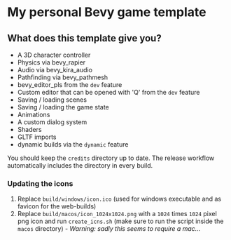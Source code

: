 # My personal Bevy game template
 
## What does this template give you?
- A 3D character controller
- Physics via bevy_rapier
- Audio via bevy_kira_audio
- Pathfinding via bevy_pathmesh
- bevy_editor_pls from the `dev` feature
- Custom editor that can be opened with 'Q' from the `dev` feature
- Saving / loading scenes
- Saving / loading the game state
- Animations
- A custom dialog system
- Shaders
- GLTF imports
- dynamic builds via the `dynamic` feature

You should keep the `credits` directory up to date. The release workflow automatically includes the directory in every build.

### Updating the icons
 1. Replace `build/windows/icon.ico` (used for windows executable and as favicon for the web-builds)
 2. Replace `build/macos/icon_1024x1024.png` with a `1024` times `1024` pixel png icon and run `create_icns.sh` (make sure to run the script inside the `macos` directory) - _Warning: sadly this seems to require a mac..._


